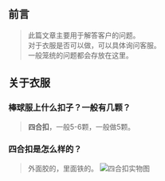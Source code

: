 ## 前言
> 此篇文章主要用于解答客户的问题。  
> 对于衣服是否可以做，可以具体询问客服。  
> 一般笼统的问题都会存放在这里。

## 关于衣服
### 棒球服上什么扣子？一般有几颗？
> **四合扣**，一般5-6颗，一般做5颗。
### 四合扣是怎么样的？
> 外面胶的，里面铁的。
![四合扣实物图](/else/referenceDataImgs/棒球服四合扣.png)


## 
## 